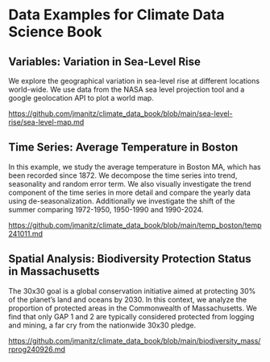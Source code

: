# Data Examples for Climate Data Science Book

## Variables: Variation in Sea-Level Rise

We explore the geographical variation in sea-level rise at different locations world-wide. We use data from the NASA sea level projection tool and a google geolocation API to plot a world map.

https://github.com/jmanitz/climate_data_book/blob/main/sea-level-rise/sea-level-map.md

## Time Series: Average Temperature in Boston

In this example, we study the average temperature in Boston MA, which has been recorded since 1872. We decompose the time series into trend, seasonality and random error term. We also visually investigate the trend component of the time series in more detail and compare the yearly data using de-seasonalization. Additionally we investigate the shift of the summer comparing 1972-1950, 1950-1990 and 1990-2024. 
 
https://github.com/jmanitz/climate_data_book/blob/main/temp_boston/temp241011.md

## Spatial Analysis: Biodiversity Protection Status in Massachusetts

The 30x30 goal is a global conservation initiative aimed at protecting 30% of the planet’s land and oceans by 2030. In this context, we analyze the proportion of protected areas in the Commonwealth of Massachusetts. We find that only GAP 1 and 2 are typically considered protected from logging and mining, a far cry from the nationwide 30x30 pledge.

https://github.com/jmanitz/climate_data_book/blob/main/biodiversity_mass/rprog240926.md


